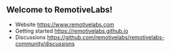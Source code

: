 ## Welcome to RemotiveLabs!

* Website https://www.remotivelabs.com
* Getting started https://remotivelabs.github.io
* Discussions https://github.com/remotivelabs/remotivelabs-community/discussions
